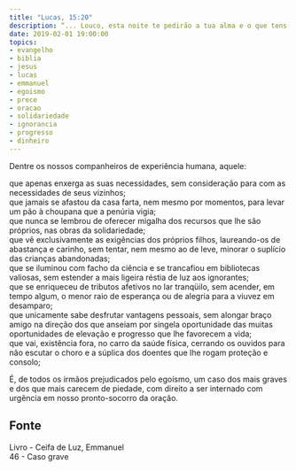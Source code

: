 ```yaml
---
title: "Lucas, 15:20"
description: “... Louco, esta noite te pedirão a tua alma e o que tens preparado para quem será?” - Jesus
date: 2019-02-01 19:00:00
topics: 
- evangelho
- biblia
- jesus
- lucas
- emmanuel
- egoismo
- prece
- oracao
- solidariedade
- ignorancia
- progresso
- dinheiro
---
```


Dentre os nossos companheiros de experiência humana, aquele:

que apenas enxerga as suas necessidades, sem consideração para com as necessidades
de seus vizinhos;  
que jamais se afastou da casa farta, nem mesmo por momentos, para levar um pão à
choupana que a penúria vigia;  
que nunca se lembrou de oferecer migalha dos recursos que lhe são próprios, nas obras da
solidariedade;  
que vê exclusivamente as exigências dos próprios filhos, laureando-os de abastança e
carinho, sem tentar, nem mesmo ao de leve, minorar o suplício das crianças abandonadas;  
que se iluminou com facho da ciência e se trancafiou em bibliotecas valiosas, sem estender
a mais ligeira réstia de luz aos ignorantes;  
que se enriqueceu de tributos afetivos no lar tranqüilo, sem acender, em tempo algum, o
menor raio de esperança ou de alegria para a viuvez em desamparo;  
que unicamente sabe desfrutar vantagens pessoais, sem alongar braço amigo na direção
dos que anseiam por singela oportunidade das muitas oportunidades de elevação e
progresso que lhe favorecem a vida;  
que vai, existência fora, no carro da saúde física, cerrando os ouvidos para não escutar o
choro e a súplica dos doentes que lhe rogam proteção e consolo;  

É, de todos os irmãos prejudicados pelo egoísmo, um caso dos mais graves e dos que mais
carecem de piedade, com direito a ser internado com urgência em nosso pronto-socorro da
oração.


## Fonte
Livro - Ceifa de Luz, Emmanuel  
46 - Caso grave
